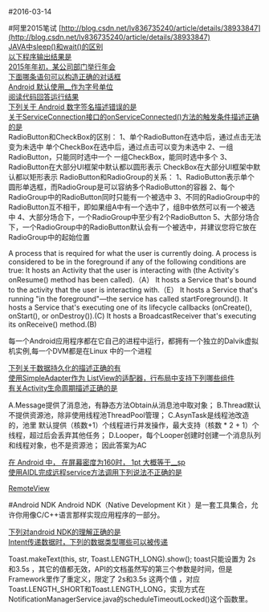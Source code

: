 #2016-03-14

#阿里2015笔试
[http://blog.csdn.net/lv836735240/article/details/38933847](http://blog.csdn.net/lv836735240/article/details/38933847)  
[JAVA中sleep()和wait()的区别](http://www.cnblogs.com/hongten/p/hongten_java_sleep_wait.html)  
[以下程序输出结果是](http://www.nowcoder.com/test/question/done?tid=2640193&qid=25446)  
[2015年年初，某公司部门举行年会](http://www.nowcoder.com/test/question/done?tid=2640193&qid=25447#summary)  
[下面哪条语句可以构造正确的对话框](http://www.nowcoder.com/test/question/done?tid=2640358&qid=22069#summary)  
[Android 默认使用__作为字号单位](http://www.nowcoder.com/test/question/done?tid=2640486&qid=19965#summary)  
[阅读代码回答运行结果](http://www.nowcoder.com/test/question/done?tid=2640486&qid=19678#summary)  
[下列关于 Android 数字签名描述错误的是](http://www.nowcoder.com/test/question/done?tid=2640556&qid=940#summary)  
[关于ServiceConnection接口的onServiceConnected()方法的触发条件描述正确的是](http://www.nowcoder.com/test/question/done?tid=2640556&qid=19675#summary)  
RadioButton和CheckBox的区别：
1、单个RadioButton在选中后，通过点击无法变为未选中
    单个CheckBox在选中后，通过点击可以变为未选中
2、一组RadioButton，只能同时选中一个
     一组CheckBox，能同时选中多个
3、RadioButton在大部分UI框架中默认都以圆形表示
     CheckBox在大部分UI框架中默认都以矩形表示
RadioButton和RadioGroup的关系：
1、RadioButton表示单个圆形单选框，而RadioGroup是可以容纳多个RadioButton的容器
2、每个RadioGroup中的RadioButton同时只能有一个被选中
3、不同的RadioGroup中的RadioButton互不相干，即如果组A中有一个选中了，组B中依然可以有一个被选中
4、大部分场合下，一个RadioGroup中至少有2个RadioButton
5、大部分场合下，一个RadioGroup中的RadioButton默认会有一个被选中，并建议您将它放在RadioGroup中的起始位置

A process that is required for what the user is currently doing. A process is considered to be in the foreground if any of the following conditions are true:
It hosts an Activity that the user is interacting with (the Activity's onResume() method has been called).（A）
It hosts a Service that's bound to the activity that the user is interacting with.（E）
It hosts a Service that's running "in the foreground"—the service has called startForeground().
It hosts a Service that's executing one of its lifecycle callbacks (onCreate(), onStart(), or onDestroy()).(C)
It hosts a BroadcastReceiver that's executing its onReceive() method.(B)

每一个Android应用程序都在它自己的进程中运行，都拥有一个独立的Dalvik虚拟机实例,每一个DVM都是在Linux 中的一个进程 

[下列关于数据持久化的描述正确的有](http://www.nowcoder.com/test/question/done?tid=2640717&qid=19679#summary)  
[使用SimpleAdapter作为 ListView的适配器，行布局中支持下列哪些组件](http://www.nowcoder.com/test/question/done?tid=2640717&qid=19688#summary)  
[有关Activity生命周期描述正确的是](http://www.nowcoder.com/test/question/done?tid=2640717&qid=19680#summary)  

A.Message提供了消息池，有静态方法Obtain从消息池中取对象；
B.Thread默认不提供资源池，除非使用线程池ThreadPool管理；
C.AsynTask是线程池改造的，池里 默认提供（核数+1）个线程进行并发操作，最大支持（核数  * 2 + 1）个线程，超过后会丢弃其他任务；
D.Looper，每个Looper创建时创建一个消息队列和线程对象，也不是资源池；
因此答案为AC

[在 Android 中， 在屏幕密度为160时， 1pt 大概等于__sp](http://www.nowcoder.com/test/question/done?tid=2640785&qid=19993#summary)  
[使用AIDL完成远程service方法调用下列说法不正确的是](http://www.nowcoder.com/test/question/done?tid=2640785&qid=22434#summary)  

[RemoteView](http://www.cnblogs.com/skywang12345/p/3264991.html)  

#Android NDK
Android NDK（Native Development Kit ）是一套工具集合，允许你用像C/C++语言那样实现应用程序的一部分。

[下列对android NDK的理解正确的是](http://www.nowcoder.com/test/question/done?tid=2640785&qid=19603#summary)  
[Intent传递数据时，下列的数据类型哪些可以被传递](http://www.nowcoder.com/test/question/done?tid=2640785&qid=19590#summary)  

Toast.makeText(this, str, Toast.LENGTH_LONG).show();
toast只能设置为 2s和3.5s ，其它的值都无效，API的文档虽然写的第三个参数是时间，但是Framework里作了重定义，限定了 2s和3.5s 这两个值 ，对应 Toast.LENGTH_SHORT和Toast.LENGTH_LONG，实现方式在NotificationManagerService.java的scheduleTimeoutLocked()这个函数里。

[]()  
[]()  
[]()  
[]()  
[]()  

